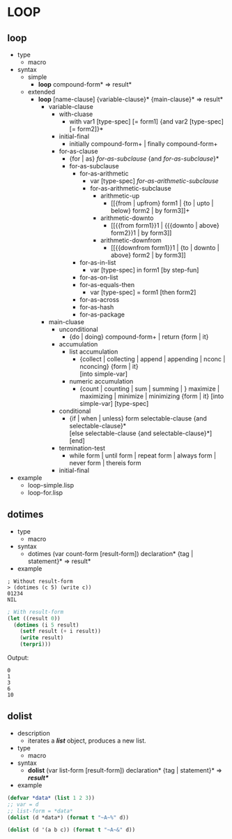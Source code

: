 # LOOP

## loop
- type
  - macro
- syntax
  - simple
    - **loop** compound-form* => result*
  - extended
    - **loop** [name-clause] {variable-clause}* {main-clause}* => result*
      - variable-clause
        - with-cluase
          - with var1 [type-spec] [= form1] {and var2 [type-spec] [= form2]}* 
        - initial-final
          - initially compound-form+ | finally compound-form+
        - for-as-clause
          - {for | as} *for-as-subclause* {and *for-as-subclause*}* 
          - for-as-subclause
            - for-as-arithmetic
              - var [type-spec] *for-as-arithmetic-subclause*
              - for-as-arithmetic-subclause
                - arithmetic-up
                  - [[{from | upfrom} form1 |   {to | upto | below} form2 |   by form3]]+
                - arithmetic-downto 
                  - [[{{from form1}}1  |   {{{downto | above} form2}}1  |   by form3]]
                - arithmetic-downfrom
                  - [[{{downfrom form1}}1  |   {to | downto | above} form2 |   by form3]]
            - for-as-in-list
              - var [type-spec] in form1 [by step-fun]
            - for-as-on-list
            - for-as-equals-then 
              - var [type-spec] = form1 [then form2]
            - for-as-across
            - for-as-hash
            - for-as-package
      - main-cluase
        - unconditional
          - {do | doing} compound-form+ | return {form | it}
        - accumulation
          - list accumulation
            - {collect | collecting | append | appending | nconc | nconcing} {form | it}  
                     [into simple-var] 
          - numeric accumulation
            - {count | counting | sum | summing | } 
                         maximize | maximizing | minimize | minimizing {form | it} 
                        [into simple-var] [type-spec]
        - conditional
          - {if | when | unless} form selectable-clause {and selectable-clause}*  
               [else selectable-clause {and selectable-clause}*]  
               [end]
        - termination-test
          - while form | until form | repeat form | always form | never form | thereis form 
        - initial-final
- example
  - loop-simple.lisp
  - loop-for.lisp


## dotimes
- type
  - macro
- syntax
  - dotimes (var count-form [result-form]) declaration* {tag | statement}* => result*
- example
```
; Without result-form
> (dotimes (c 5) (write c))
01234
NIL
```
```lisp
; With result-form
(let ((result 0))
  (dotimes (i 5 result)
    (setf result (+ i result))
    (write result)
    (terpri)))
```
Output:
```
0
1
3
6
10
```


## dolist
- description
  - iterates a ***list*** object, produces a new list.
- type
  - macro
- syntax
  - **dolist**  (var list-form [result-form]) declaration* {tag | statement}* => ***result\****
- example

```lisp
(defvar *data* (list 1 2 3))
;; var = d
;; list-form = *data*
(dolist (d *data*) (format t "~A~%" d))

(dolist (d '(a b c)) (format t "~A~&" d))
```
